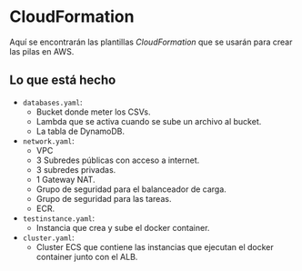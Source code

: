 # CloudFormation

Aquí se encontrarán las plantillas *CloudFormation* que se usarán para crear las pilas en AWS.

## Lo que está hecho

- `databases.yaml`:
  - Bucket donde meter los CSVs.
  - Lambda que se activa cuando se sube un archivo al bucket.
  - La tabla de DynamoDB.
- `network.yaml`:
  - VPC
  - 3 Subredes públicas con acceso a internet.
  - 3 subredes privadas.
  - 1 Gateway NAT.
  - Grupo de seguridad para el balanceador de carga.
  - Grupo de seguridad para las tareas.
  - ECR.
- `testinstance.yaml`:
  - Instancia que crea y sube el docker container.
- `cluster.yaml`:
  - Cluster ECS que contiene las instancias que ejecutan el docker container junto con el ALB.
